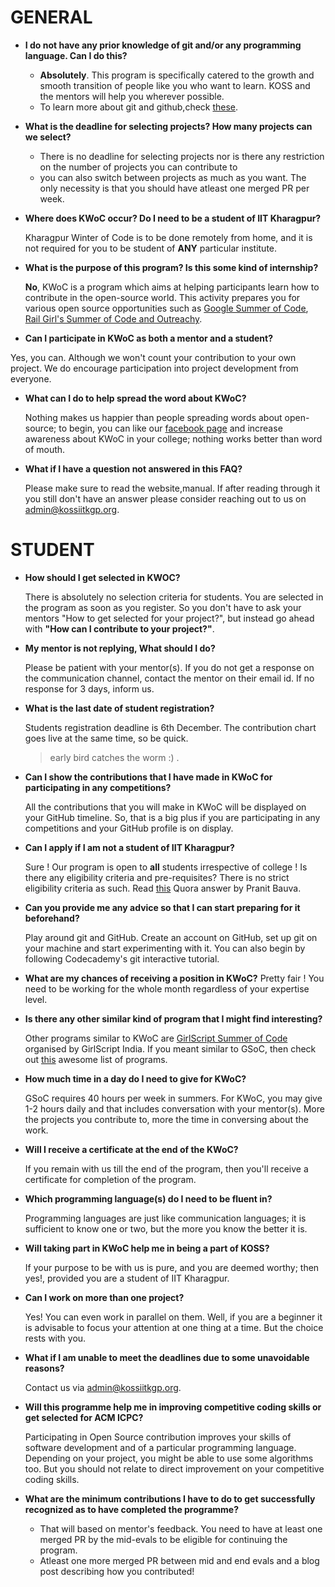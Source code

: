 # GENERAL

- __I do not have any prior knowledge of git and/or any programming language. Can I do this?__

  - __Absolutely__. This program is specifically catered to the growth and smooth transition of people like you who want to learn. KOSS and the mentors will help you wherever possible.
  - To learn more about git and github,check [these](https://github.com/kossiitkgp/Git-and-Github-2021).

- __What is the deadline for selecting projects? How many projects can we select?__

  - There is no deadline for selecting projects nor is there any restriction on the number of projects you can contribute to 
  - you can also switch between projects as much as you want. The only necessity is that you should have atleast one merged PR per week.

- __Where does KWoC occur? Do I need to be a student of IIT Kharagpur?__

  Kharagpur Winter of Code is to be done remotely from home, and it is not required for you to be student of **ANY** particular institute.

- __What is the purpose of this program? Is this some kind of internship?__
  
  **No**, KWoC is a program which aims at helping participants learn how to contribute in the open-source world. This activity prepares you for various open source opportunities such as [Google Summer of Code](https://summerofcode.withgoogle.com/archive/), [Rail Girl's Summer of Code and Outreachy](https://railsgirlssummerofcode.org).

- __Can I participate in KWoC as both a mentor and a student?__

 Yes, you can. Although we won't count your contribution to your own project. We do encourage participation into project development from everyone.

- __What can I do to help spread the word about KWoC?__

  Nothing makes us happier than people spreading words about open-source; to begin, you can like our [facebook page](https://www.facebook.com/kossiitkgp) and increase awareness about KWoC in your college; nothing works better than word of mouth.

- __What if I have a question not answered in this FAQ?__
  
  Please make sure to read the website,manual. If after reading through it you still don't have an answer please consider reaching out to us on admin@kossiitkgp.org.



# STUDENT
- __How should I get selected in KWOC?__

  There is absolutely no selection criteria for students. You are selected in the program as soon as you register. So you don't have to ask your mentors "How to get selected for your project?", but instead go ahead with **"How can I contribute to your project?"**.

- __My mentor is not replying, What should I do?__

  Please be patient with your mentor(s). If you do not get a response on the communication channel, contact the mentor on their email id. If no response for 3 days, inform us.

- __What is the last date of student registration?__

  Students registration deadline is 6th December. The contribution chart goes live at the same time, so be quick. 
  > early bird catches the worm :) .

- __Can I show the contributions that I have made in KWoC for participating in any competitions?__
  
  All the contributions that you will make in KWoC will be displayed on your GitHub timeline. So, that is a big plus if you are participating in any competitions and your GitHub profile is on display.

- __Can I apply if I am not a student of IIT Kharagpur?__

  Sure ! Our program is open to __all__ students irrespective of college ! Is there any eligibility criteria and pre-requisites? There is no strict eligibility criteria as such. Read [this](https://www.quora.com/What-is-the-prerequisite-for-participating-in-Kharagpur-Winter-of-Code-2016) Quora answer by Pranit Bauva.

- __Can you provide me any advice so that I can start preparing for it beforehand?__
  
  Play around git and GitHub. Create an account on GitHub, set up git on your machine and start experimenting with it. You can also begin by following Codecademy's git interactive tutorial.

- __What are my chances of receiving a position in KWoC?__
  Pretty fair ! You need to be working for the whole month regardless of your expertise level.

- __Is there any other similar kind of program that I might find interesting?__

  Other programs similar to KWoC are [GirlScript Summer of Code](https://gssoc.girlscript.tech) organised by GirlScript India. If you meant similar to GSoC, then check out [this](https://github.com/deepanshu1422/List-Of-Open-Source-Internships-Programs) awesome list of programs.

- __How much time in a day do I need to give for KWoC?__
  
  GSoC requires 40 hours per week in summers. For KWoC, you may give 1-2 hours daily and that includes conversation with your mentor(s). More the projects you contribute to, more the time in conversing about the work.

- __Will I receive a certificate at the end of the KWoC?__
  
  If you remain with us till the end of the program, then you'll receive a certificate for completion of the program.

- __Which programming language(s) do I need to be fluent in?__
  
  Programming languages are just like communication languages; it is sufficient to know one or two, but the more you know the better it is.

- __Will taking part in KWoC help me in being a part of KOSS?__

  If your purpose to be with us is pure, and you are deemed worthy; then yes!, provided you are a student of IIT Kharagpur.

- __Can I work on more than one project?__
  
  Yes! You can even work in parallel on them. Well, if you are a beginner it is advisable to focus your attention at one thing at a time. But the choice rests with you.

- __What if I am unable to meet the deadlines due to some unavoidable reasons?__

  Contact us via admin@kossiitkgp.org.

- __Will this programme help me in improving competitive coding skills or get selected for ACM ICPC?__
  
  Participating in Open Source contribution improves your skills of software development and of a particular programming language. Depending on your project, you might be able to use some algorithms too. But you should not relate to direct improvement on your competitive coding skills.

- __What are the minimum contributions I have to do to get successfully recognized as to have completed the programme?__

  - That will based on mentor's feedback. You need to have at least one merged PR by the mid-evals to be eligible for continuing the program.
  - Atleast one more merged PR between mid and end evals and a blog post describing how you contributed!

